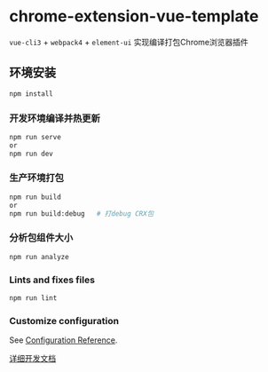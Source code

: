 # chrome-extension-vue-template
`vue-cli3` + `webpack4` + `element-ui`  实现编译打包Chrome浏览器插件

## 环境安装
```sh
npm install
```

### 开发环境编译并热更新
```sh
npm run serve
or
npm run dev
```

### 生产环境打包
```sh
npm run build
or
npm run build:debug   # 打debug CRX包
```

### 分析包组件大小
```sh
npm run analyze
```

### Lints and fixes files
```sh
npm run lint
```

### Customize configuration
See [Configuration Reference](https://cli.vuejs.org/config/).

[详细开发文档](https://mrli2016.github.io/notes/frontend/201905/20190528-vue-cli3.html)
